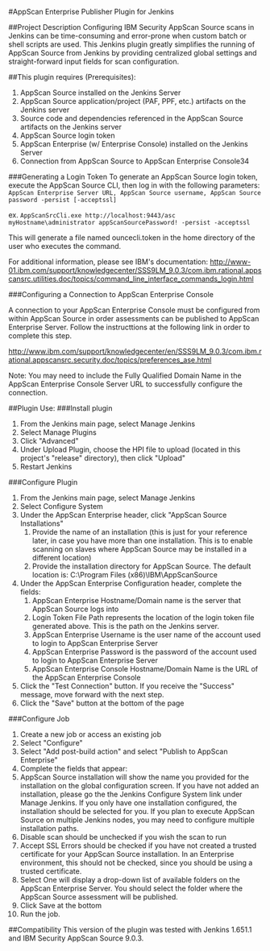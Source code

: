 #AppScan Enterprise Publisher Plugin for Jenkins

##Project Description
Configuring IBM Security AppScan Source scans in Jenkins can be time-consuming and error-prone when custom batch or shell scripts are used. This Jenkins plugin greatly simplifies the running of AppScan Source from Jenkins by providing centralized global settings and straight-forward input fields for scan configuration.

##This plugin requires (Prerequisites):

1. AppScan Source installed on the Jenkins Server
2. AppScan Source application/project (PAF, PPF, etc.) artifacts on the Jenkins server
3. Source code and dependencies referenced in the AppScan Source artifacts on the Jenkins server
4. AppScan Source login token
5. AppScan Enterprise (w/ Enterprise Console) installed on the Jenkins Server
6. Connection from AppScan Source to AppScan Enterprise Console34

###Generating a Login Token
To generate an AppScan Source login token, execute the AppScan Source CLI, then log in with the following parameters:
`AppScan Enterprise Server URL, AppScan Source username, AppScan Source password -persist [-acceptssl]`

ex. `AppScanSrcCli.exe http://localhost:9443/asc myHostname\administrator appScanSourcePassword! -persist -acceptssl`

This will generate a file named ouncecli.token in the home directory of the user who executes the command.

For additional information, please see IBM's documentation:
http://www-01.ibm.com/support/knowledgecenter/SSS9LM_9.0.3/com.ibm.rational.appscansrc.utilities.doc/topics/command_line_interface_commands_login.html

###Configuring a Connection to AppScan Enterprise Console

A connection to your AppScan Enterprise Console must be configured from within AppScan Source  in order assessments can be published to AppScan Enterprise Server.  Follow the instructtions at the following link in order to complete this step.

http://www.ibm.com/support/knowledgecenter/en/SSS9LM_9.0.3/com.ibm.rational.appscansrc.security.doc/topics/preferences_ase.html

Note:  You may need to include the Fully Qualified Domain Name in the AppScan Enterprise Console Server URL to successfully configure the connection.

##Plugin Use:
###Install plugin

1. From the Jenkins main page, select Manage Jenkins
2. Select Manage Plugins
3. Click "Advanced"
4. Under Upload Plugin, choose the HPI file to upload (located in this project's "release" directory), then click "Upload"
5. Restart Jenkins

###Configure Plugin

1. From the Jenkins main page, select Manage Jenkins
2. Select Configure System
3. Under the AppScan Enterprise header, click "AppScan Source Installations"
    1. Provide the name of an installation (this is just for your reference later, in case you have more than one installation. This is to enable scanning on slaves where AppScan Source may be installed in a different location)
    2. Provide the installation directory for AppScan Source. The default location is: C:\Program Files (x86)\IBM\AppScanSource
4. Under the AppScan Enterprise Configuration header, complete the fields:
    1. AppScan Enterprise Hostname/Domain name is the server that AppScan Source logs into 
    2. Login Token File Path represents the location of the login token file generated above. This is the path on the Jenkins server.
    3. AppScan Enterprise Username is the user name of the account used to login to AppScan Enterprise Server
    4. AppScan Enterprise Password is the password of the account used to login to AppScan Enterprise Server
    5. AppScan Enterprise Console Hostname/Domain Name is the URL of the AppScan Enterprise Console
5. Click the "Test Connection" button.  If you receive the "Success" message, move forward with the next step.
6. Click the "Save" button at the bottom of the page

###Configure Job

1. Create a new job or access an existing job
2. Select "Configure"
3. Select "Add post-build action" and select "Publish to AppScan Enterprise"
4. Complete the fields that appear:
  1. AppScan Source installation will show the name you provided for the installation on the global configuration screen. If you have not added an installation, please go the the Jenkins Configure System link under Manage Jenkins. If you only have one installation configured, the installation should be selected for you. If you plan to execute AppScan Source on multiple Jenkins nodes, you may need to configure multiple installation paths.
  2. Disable scan should be unchecked if you wish the scan to run
  3. Accept SSL Errors should be checked if you have not created a trusted certificate for your AppScan Source installation. In an Enterprise environment, this should not be checked, since you should be using a trusted certificate.
  4. Select One will display a drop-down list of available folders on the AppScan Enterprise Server.  You should select the folder where the AppScan Source assessment will be published.
5. Click Save at the bottom
6. Run the job.

##Compatibility
This version of the plugin was tested with Jenkins 1.651.1 and IBM Security AppScan Source 9.0.3.  
